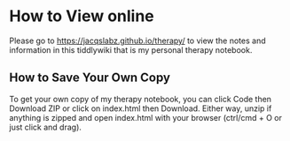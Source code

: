 # How to View online

Please go to https://jacqslabz.github.io/therapy/ to view the notes and information in this tiddlywiki that is my personal therapy notebook.

## How to Save Your Own Copy

To get your own copy of my therapy notebook, you can click Code then Download ZIP or click on index.html then Download. Either way, unzip if anything is zipped and open index.html with your browser (ctrl/cmd + O or just click and drag). 
